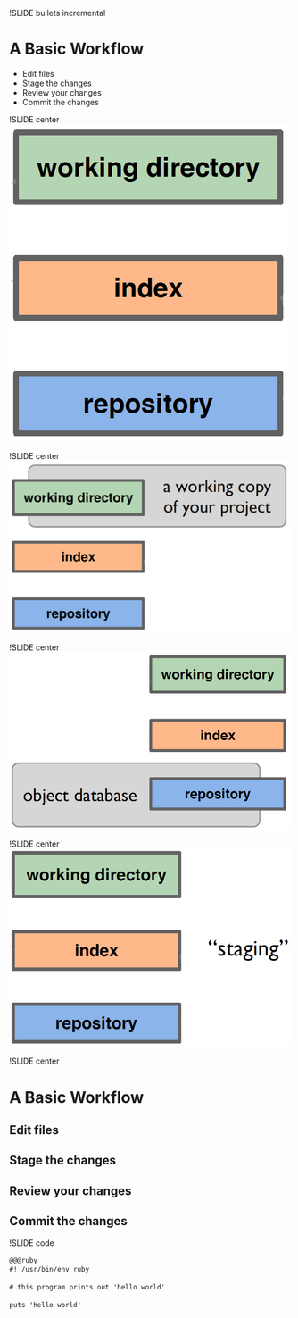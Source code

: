 !SLIDE bullets incremental
# A Basic Workflow #

* Edit files
* Stage the changes
* Review your changes
* Commit the changes

!SLIDE center
![LocalStructure](LocalStructure.png)

!SLIDE center
![LocalStructureWorkingDirectory](LocalStructureWorkingDirectory.png)

!SLIDE center
![LocalStructureRepository](LocalStructureRepository.png)

!SLIDE center
![LocalStructureIndexStaging](LocalStructureIndexStaging.png)

!SLIDE center
# A Basic Workflow #

## Edit files ##
## <span class="grey">Stage the changes</span> ##
## <span class="grey">Review your changes</span> ##
## <span class="grey">Commit the changes</span> ##

!SLIDE code
	
	@@@ruby
	#! /usr/bin/env ruby
	
	# this program prints out 'hello world'

	puts 'hello world'